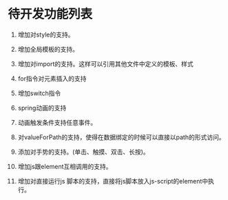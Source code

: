 # 待开发功能列表

1. 增加对style的支持。

2. 增加全局模板的支持。

3. 增加对import的支持。这样可以引用其他文件中定义的模板、样式

4. for指令对元素插入的支持

5. 增加switch指令

6. spring动画的支持

7. 动画触发条件支持任意事件。

8. 对valueForPath的支持，使得在数据绑定的时候可以直接以path的形式访问。

9. 添加对手势的支持。(单击、触摸、双击、长按)。

10. 增加js跟element互相调用的支持。

11. 增加对直接运行js 脚本的支持，直接将js脚本放入js-script的element中执行。

     